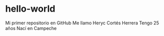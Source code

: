 # hello-world
Mi primer repositorio en GitHub
Me llamo Heryc Cortés Herrera
Tengo 25 años
Nací en Campeche
